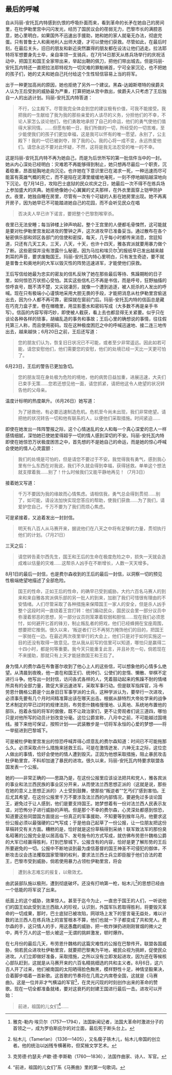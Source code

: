## 最后的呼喊

自从玛丽-安托瓦内特感到仇恨的呼吸扑面而来，看到革命的长矛在她自己的房间里，在杜伊勒里宫中闪闪发光，经历了国民议会的荏弱无力，巴黎市长的满腔恶意，她心里明白，如果国外不迅速出手援助，她和她的家人就毫无办法，彻底完蛋。只有普鲁士人和奥地利人出师大捷，才可以使他们获救。尽管如此，在最后时刻，在最后关头，旧日的朋友和新近突然赢得的朋友都在设法让他们逃走。拉法耶特将军想要身先士卒，亲自率领一支骑兵，在7月14日那天从练兵场举行的庆祝活动中，把国王和国王全家带出来，举起出鞘的佩刀，把他们带出城去。但是玛丽-安托瓦内特还一直把拉法耶特视为一切灾难的罪魁祸首，宁可全家沉沦，也不把她的孩子们，她的丈夫和她自己托付给这个生性轻信容易上当的将军。

出于一种更加高尚的原因，她也拒绝了另外一个建议。黑森-达姆斯塔特的侯爵夫人认为王后受到的威胁最为严重，打算把她从宫中救出，侯爵夫人只考虑了王后独自一人的出逃计划。玛丽-安托瓦内特答道：

> 不行，公主殿下。尽管我完全体会到您的建议极有价值，可我不能接受。我把我的一生献给了我为我的那些亲爱的人该尽的义务，分担他们的不幸，不论人家怎么谈论他们，他们勇敢地承担了自己的命运，他们的勇气使他们值得大家同情。……但愿有朝一日，我们所做的一切，所经受的一切苦难，至少能使我们的孩子们更加幸福，这是我可以怀有的唯一愿望。永别了，公主殿下！我的一切已被剥夺，除了我的心。我的心将一成不变，永远热爱他们。请您永远不要对此怀疑，不然，这将是我无法忍受的唯一的不幸。

这是玛丽-安托瓦内特不再为她自己，而是为后世所写的第一批信件当中的一封。她从内心深处已经明白：灾难若不再能够得到制止，她只想再尽最后一个职责，沉着稳重，昂首挺胸地走向沉沦。也许她在下意识里已在渴求一死，一种迅速而尽可能富有英雄气概的死亡，而不是陷在泥潭里缓缓地淹死，一刻不停地越陷越深地向下沉沦。在7月14日，攻陷巴士底狱的民众欢庆之日，她最后一次不得不在练兵场上参加盛大的庆典。她拒绝像她小心翼翼的丈夫那样，在外衣里面穿上铠甲防护衣。夜里，她独自睡在房里，尽管有一次有个可疑的人影在她房里出现。她不再离开房子，因为她早已不可能踏进她自己的花园，而不会听见民众在唱

> 否决夫人早已许下诺言，要把整个巴黎割喉宰杀。

夜里已无法安睡；每当钟楼上钟声响起，整个王宫里的人便都毛骨悚然，这可能就是要对杜伊勒里宫发起进攻的警钟之声，这次进攻早已准备妥当。通过散布在各个秘密俱乐部和郊区各部门的信使和密探，每天，几乎每小时都传来消息，宫廷知道，只还有几天工夫，三天，八天，十天，也许十四天，雅各宾派就要用暴力做个了断。这些密探并没有泄露什么秘密。因为马拉和埃贝尔[^1]的报纸早已发出越来越刺耳的声音，要求废黜国王。玛丽-安托瓦内特心里明白，只有发生奇迹，要不就是普鲁士和奥地利的大军以毁灭性的阵势迅速进军，才能使他们获救。

王后写信给她最为忠实的密友的信札反映了她在那些最后等待、焦躁期盼的日子里，如何惊恐万状担心受怕。其实这些信札已不再是书信，而是呼号，狂野抽搐的惊呼哀号，既不清不楚，又尖锐凄厉，就像一个遭到追逐，被人扼杀的人发出的呼喊。现在只有极端小心谨慎地采用大胆无畏的手段，才能把消息从杜伊勒里宫偷送出去，因为仆人都不再可靠，密探就在窗前门后。玛丽-安托瓦内特的信函总是藏在巧克力盒子里，卷在帽檐里，用显影墨水和密码写成（大多数不再是亲手书写）。信函的内容写得巧妙，即使被人截获，看上去也都显得无关紧要。似乎只在谈论各种各样的琐事，胡编乱造的事务和事故；王后心里的确想说的事情，往往假托第三人称，而且使用密码。现在这种极度困厄之中的呼喊迅速地、接二连三地传出去，越来越快；6月20日之前，王后还写道：

> 您的朋友们认为，恢复旧日状况已不可能，或者至少非常遥远。因此如若可能，请您安慰他们，他们需要您的安慰，他们的处境已经一天比一天更可怕了。

6月23日，王后的警告已更加急切。

> 您的朋友现在身处极为危险的境地，他的病势日益加重，进展迅速，大夫们已束手无策……您若还想见他一面，请您抓紧，请把他这令人绝望的状况转告他的父母亲。

温度计标明的热度飙升。（6月26日）她写道：

> 为了拯救他，有必要迅速制造危机。危机至今尚未出现，我们非常绝望。请把他的状况转告一切和他有联系的人，以便他们采取措施。时间紧迫……

即使在她发出一阵阵警报之际，这个心情迷乱的女人和每一个真心深爱的恋人一样感情细腻，深怕她已使她爱得超乎一切的情人感到深切的不安。玛丽-安托瓦内特即使在她惊恐万状极度困苦之中，首先想的不是她自己的命运，而是她的惊心呼喊会使她的情人心灵震颤：

> 我们的处境是可怕的，但是请您不要过于不安。我觉得我有勇气，感到我心里有什么东西在对我说，我们不久就会得到幸福，获得拯救。单单这个想法就支撑着我……别了！什么时候我们又能平静地再见！（7月3日）

接着她又写道：

> 千万不要因为我的缘故而心情焦虑。请相信我，勇气总会得到贯彻……别了，如可能，请设法加快实现您答应的帮助，使我们获救……为了我们，请爱护您自己，千万不要为了我们而烦心焦虑。

可是紧接着，又追着发出一封封信。

> 明天有八百人从马赛开来，据说他们在八天之中将有足够的力量，贯彻执行他们的计划。（7月21日）

三天之后：

> 请您转告麦尔西先生，国王和王后的生命在极度危险之中，损失一天就会造成难以估量的灾难……这帮杀人凶手在不断增长，人数一天天增多。

8月1日的最后一封信，也是费尔森收到的王后的最后一封信，以洞察一切的预见性极端绝望地描述了全部危险。

> 国王的性命，正如王后的性命，的确早已受到威胁。大约六百名马赛人的到来和来自雅各宾派俱乐部的另一批人的到来，加剧了我们可惜很有理由的不安情绪。人们尽管采取了各种措施来保障国王一家人的安全，但是杀人凶手整个这段时间一直绕着王宫打转：他们煽动民众，国民议会里一部分议员中弥漫着邪恶的思想，另一部分议员则笼罩着软弱和胆怯……现在我们必须思忖，如何避开匕首的锋刃，制止叛乱者的把戏，他们已经蜂拥在宝座周围，想要把它推倒。很久以来，‘叛逆者们’已不再努力掩饰他们的目的，把国王一家抛在一边。在最近两次夜里举行的大会上，他们只是对于如何实施这一目的还没有取得一致意见。您从我从前写的信里可以知道，哪怕只是赢得二十四小时，都是何等重要。我今天只能重复此言，并且补充一句，倘若现在不来援助，那就只有上天才能拯救国王和王后了。

身为情人的费尔森在布鲁塞尔收到了他心上人的这些信，可以想象他的心情多么绝望。从清晨到夜晚，他一直在和国王们、统帅们、公使们的怠惰、懒散、举棋不定进行斗争。他写出一封封信，访问各式各样的人，凭着鼓动起来的焦躁不耐的情绪所具有的全部力量，敦促大家迅速进军，采取军事行动。但是联军指挥官，冯·布劳恩什魏格公爵是个出身旧日军事学派的士兵，这种学派认为，要举行一次进攻，必须事先要有几个月时间精准算出该在哪天出击。根据从腓特烈大帝处学来的战争艺术制定的早已过时的规律法则，布劳恩什魏格慢慢地、认真地、系统地布置他的部队，抱着永恒的将军的倨傲，既不让政治家们，更不让旁观者们说三道四，哪怕只是对他所写的动员计划改变分毫。这位公爵宣称，八月中之前，不可能越过国境线。接下来他可保证，按照计划——武装散步是一切将军永恒的心爱的梦想——将一举挺进到巴黎城下。

可是被杜伊勒里宫发出的惊恐呼喊弄得心烦意乱的费尔森知道：时间已不可能拖那么久。必须采取点什么措施来拯救王后。可是在激情迸发、六神无主之际，这位恋人做出的事情，恰好会使他的情人遭到毁灭。正因为他想采取措施，阻止暴民攻击杜伊勒里宫，不料却加速了暴民的进攻。很久以来，玛丽-安托瓦内特要求联盟各国发表一个公报。

她的——非常正确的——思路乃是，在这份公报里应该设法把共和党人，雅各宾派的事业和法兰西民族的事业区分开来，从而使法兰西思想正派的（这就是说，那些在她的意义上思想正派的）人士受到鼓舞，使那些“叛逆者”“乞丐们”感到害怕。王后尤其希望，在这份公报里千万不要涉及法兰西的内部情况，要避免过多谈论国王，避免过于让人感到，他们是要支持国王。她梦想着有一份对法兰西人民表示友谊，对恐怖分子进行威胁的声明。但是那个不幸的费尔森，心灵深处都感到惊恐，知道要这些同盟国方面提出一份真正的军事援助，不知要等到猴年马月。他要求这份公报必须以最强硬的口气写成；于是他自己起草了一份公报，让一位朋友把这份草稿转交有关方面。糟糕的是，恰好就是这份草稿得到采纳！联军致法军的那份臭名昭著的公报完全是以居高临下、发号施令的方式写成，就仿佛布劳恩什魏格公爵的大军已经赢得胜利，打到巴黎城下。公报含有的内容，恰好是更了解形势的王后所要避免的一切。公报中不断地谈到最为虔信基督的国王神圣不可侵犯的御体，不断攻击议会违法攫取国家管理的权利，要求法兰西士兵立即臣服于他们合法的君王，巴黎市受到威胁，倘若使用暴力占领杜伊勒里宫，将会

> 遭到永志难忘的报复，以儆效尤。

由武装部队施以极刑，遭到彻底破坏。还没有打响第一枪，帖木儿[^2]的思想已经由一个低能的将军说了出来。

纸面上的这个威胁，效果惊人。甚至于迄今为止，一直忠于国王的人们，一听说他们的国王如此受到法兰西敌人的珍视，认识到，外国军队若取得胜利，将要毁灭革命的一切成果，那时，巴士底狱已被攻陷，网球场上发下的誓言毫无益处，难以计数的法兰西人在练兵场上的宣誓根本不算，他们也就一下子都变成了共和党人。费尔森的手，这只情人的手，用这愚蠢的威胁，把一枚炸弹扔进刚刚冒烟的微火之中，两千万人的这一怒火被这一无谓的挑衅激发，顿时爆炸。

在七月份的最后几天，布劳恩什魏格的这篇灾难性的公报在巴黎传开。联盟各国威胁，倘若民众进攻杜伊勒里宫，就要把巴黎夷为平地，被民众视为挑衅，促使民众进攻。人们立即做好准备，采取措施，之所以没有立即发起进攻，因为还在等候核心部队赶到，这就是从马赛开来的六百名精挑细选的共和主义者。8月6日，这六百人开了过来，他们被南国的太阳晒得脸色黝黑，模样野性十足，神情坚毅果决，合着脚步唱着一首新歌。这首歌的节奏将在几周之内席卷全国，这就是《马赛曲》。这是一位并非才气横溢的军官[^3]，在灵光闪现的时刻创作出来的革命的赞歌。现在一切全都准备就绪，要对这衰朽的封建王国进行最后一击。进攻可以开始：

> 前进，祖国的儿女们[^4]……

[^1]: 雅克-勒内·埃贝尔（1757—1794），法国新闻记者，法国大革命时激进分子的首领之一，成为罗伯斯庇尔的对立面，最后死于断头台上。
[^2]: 帖木儿（Tamerlan）（1336—1405），又名瘸子铁木儿，帖木儿帝国的创立者。他的统治以凶残专横著称，但奖掖文学艺术。
[^3]: 克劳德·约瑟夫·卢歇·德·李斯勒（1760—1836），法国作曲家、诗人、军官。
[^4]: “前进，祖国的儿女们”系《马赛曲》里的第一句歌词。
